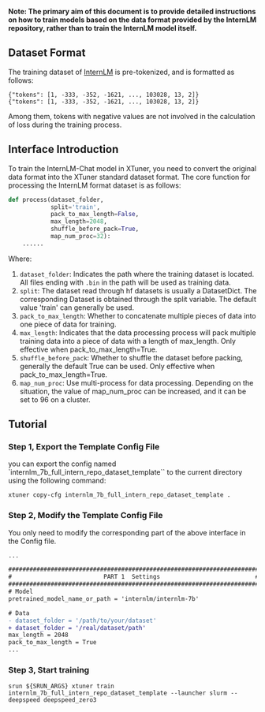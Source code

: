**Note: The primary aim of this document is to provide detailed instructions on how to train models based on the data format provided by the InternLM repository, rather than to train the InternLM model itself.**

## Dataset Format

The training dataset of [InternLM](https://github.com/InternLM/InternLM) is pre-tokenized, and is formatted as follows:

```
{"tokens": [1, -333, -352, -1621, ..., 103028, 13, 2]}
{"tokens": [1, -333, -352, -1621, ..., 103028, 13, 2]}
```

Among them, tokens with negative values are not involved in the calculation of loss during the training process.

## Interface Introduction

To train the InternLM-Chat model in XTuner, you need to convert the original data format into the XTuner standard dataset format. The core function for processing the InternLM format dataset is as follows:

```python
def process(dataset_folder,
            split='train',
            pack_to_max_length=False,
            max_length=2048,
            shuffle_before_pack=True,
            map_num_proc=32):
    ......
```

Where:

1. `dataset_folder`: Indicates the path where the training dataset is located. All files ending with `.bin` in the path will be used as training data.
2. `split`: The dataset read through hf datasets is usually a DatasetDict. The corresponding Dataset is obtained through the split variable. The default value 'train' can generally be used.
3. `pack_to_max_length`: Whether to concatenate multiple pieces of data into one piece of data for training.
4. `max_length`: Indicates that the data processing process will pack multiple training data into a piece of data with a length of max_length. Only effective when pack_to_max_length=True.
5. `shuffle_before_pack`: Whether to shuffle the dataset before packing, generally the default True can be used. Only effective when pack_to_max_length=True.
6. `map_num_proc`: Use multi-process for data processing. Depending on the situation, the value of map_num_proc can be increased, and it can be set to 96 on a cluster.

## Tutorial

### Step 1, Export the Template Config File

you can export the config named \`internlm_7b_full_intern_repo_dataset_template\`\` to the current directory using the following command:

```bash
xtuner copy-cfg internlm_7b_full_intern_repo_dataset_template .
```

### Step 2, Modify the Template Config File

You only need to modify the corresponding part of the above interface in the Config file.

```diff
...

#######################################################################
#                          PART 1  Settings                           #
#######################################################################
# Model
pretrained_model_name_or_path = 'internlm/internlm-7b'

# Data
- dataset_folder = '/path/to/your/dataset'
+ dataset_folder = '/real/dataset/path'
max_length = 2048
pack_to_max_length = True
...
```

### Step 3, Start training

```
srun ${SRUN_ARGS} xtuner train internlm_7b_full_intern_repo_dataset_template --launcher slurm --deepspeed deepspeed_zero3
```
